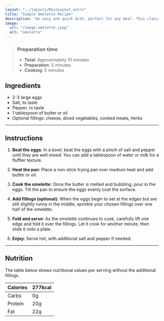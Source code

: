 ```yaml
---
layout: "../layouts/MainLayout.astro"
title: "Simple Omelette Recipe"
description: "An easy and quick dish, perfect for any meal. This classic omelette combines beaten eggs cooked to perfection, optionally filled with your choice of cheese, vegetables, or meats."
image:
  url: "/image-omelette.jpeg"
  alt: "omelette"
---
```


> ### Preparation time
>
> - **Total**: Approximately 10 minutes
> - **Preparation**: 5 minutes
> - **Cooking**: 5 minutes

## Ingredients

- 2-3 large eggs
- Salt, to taste
- Pepper, to taste
- 1 tablespoon of butter or oil
- Optional fillings: cheese, diced vegetables, cooked meats, herbs

---

## Instructions

1. **Beat the eggs**: In a bowl, beat the eggs with a pinch of salt and pepper until they are well mixed.
   You can add a tablespoon of water or milk for a fluffier texture.

2. **Heat the pan**: Place a non-stick frying pan over medium heat and add butter or oil.

3. **Cook the omelette**: Once the butter is melted and bubbling, pour in the eggs. Tilt the pan to ensure
   the eggs evenly coat the surface.

4. **Add fillings (optional)**: When the eggs begin to set at the edges but are still slightly runny in the
   middle, sprinkle your chosen fillings over one half of the omelette.

5. **Fold and serve**: As the omelette continues to cook, carefully lift one edge and fold it over the
   fillings. Let it cook for another minute, then slide it onto a plate.

6. **Enjoy**: Serve hot, with additional salt and pepper if needed.

---

## Nutrition

The table below shows nutritional values per serving without the additional fillings.

| Calories | 277kcal |
| -------- | ------- |
| Carbs    | 0g      |
| Protein  | 20g     |
| Fat      | 22g     |
